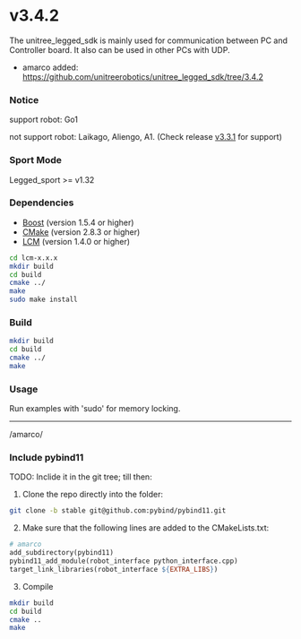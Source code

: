 # v3.4.2
The unitree_legged_sdk is mainly used for communication between PC and Controller board.
It also can be used in other PCs with UDP.
* amarco added: https://github.com/unitreerobotics/unitree_legged_sdk/tree/3.4.2

### Notice
support robot: Go1

not support robot: Laikago, Aliengo, A1. (Check release [v3.3.1](https://github.com/unitreerobotics/unitree_legged_sdk/releases/tag/v3.3.1) for support)

### Sport Mode
Legged_sport >= v1.32

### Dependencies
* [Boost](http://www.boost.org) (version 1.5.4 or higher)
* [CMake](http://www.cmake.org) (version 2.8.3 or higher)
* [LCM](https://lcm-proj.github.io) (version 1.4.0 or higher)
```bash
cd lcm-x.x.x
mkdir build
cd build
cmake ../
make
sudo make install
```

### Build
```bash
mkdir build
cd build
cmake ../
make
```

### Usage
Run examples with 'sudo' for memory locking.


---
/amarco/

### Include pybind11
TODO: Inclide it in the git tree; till then:
1. Clone the repo directly into the folder:
```bash
git clone -b stable git@github.com:pybind/pybind11.git
```
2. Make sure that the following lines are added to the CMakeLists.txt:
```makefile
# amarco
add_subdirectory(pybind11)
pybind11_add_module(robot_interface python_interface.cpp)
target_link_libraries(robot_interface ${EXTRA_LIBS})
```
3. Compile
```bash
mkdir build
cd build
cmake ..
make
```
